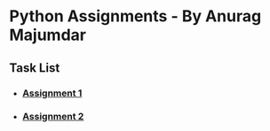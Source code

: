 # Python Assignments - By Anurag Majumdar

## Task List
* ### [Assignment 1](https://github.com/Anurag-Zel/Python_Projects/tree/main/assignment1) 

* ### [Assignment 2](https://github.com/Anurag-Zel/Python_Projects/tree/main/assignment2)